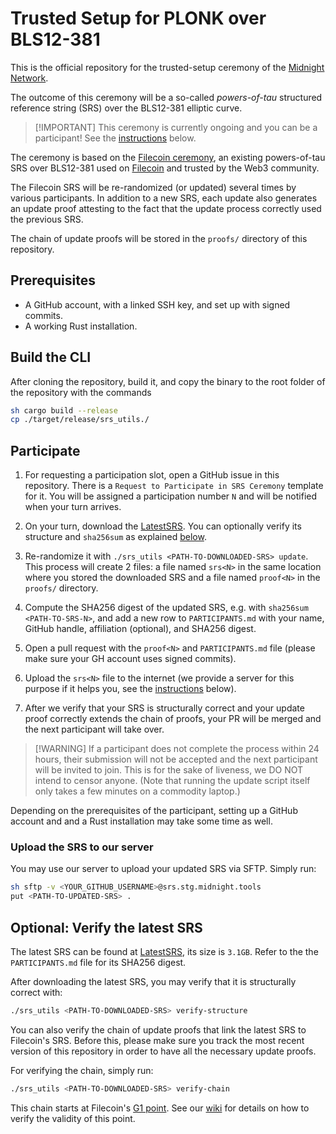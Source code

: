 # Trusted Setup for PLONK over BLS12-381

This is the official repository for the trusted-setup ceremony of the
[Midnight Network](https://midnight.network/).

The outcome of this ceremony will be a so-called *powers-of-tau* structured
reference string (SRS) over the BLS12-381 elliptic curve.

> [!IMPORTANT] This ceremony is currently ongoing and you can be a participant!
> See the [instructions](#participate) below.

The ceremony is based on the
[Filecoin ceremony](https://trusted-setup.filecoin.io/phase1/), an existing
powers-of-tau SRS over BLS12-381 used on [Filecoin](https://filecoin.io/)
and trusted by the Web3 community.

The Filecoin SRS will be re-randomized (or updated) several times by various
participants. In addition to a new SRS, each update also generates an update
proof attesting to the fact that the update process correctly used the previous
SRS.

The chain of update proofs will be stored in the `proofs/` directory of this
repository.

## Prerequisites

* A GitHub account, with a linked SSH key, and set up with signed commits.
* A working Rust installation.

## Build the CLI

After cloning the repository, build it, and copy the binary to the root
folder of the repository with the commands
```sh
sh cargo build --release 
cp ./target/release/srs_utils./
```

## Participate

1. For requesting a participation slot, open a GitHub issue in this
   repository. There is a `Request to Participate in SRS Ceremony` template
   for it. You will be assigned a participation number `N` and will be notified
   when your turn arrives.

2. On your turn, download the [LatestSRS]. You can optionally verify its
   structure and `sha256sum` as explained [below](#verify-the-latest-srs).

3. Re-randomize it with `./srs_utils <PATH-TO-DOWNLOADED-SRS> update`. This
   process will create 2 files: a file named `srs<N>` in the same location
   where you stored the downloaded SRS and a file named `proof<N>` in the
   `proofs/` directory.

4. Compute the SHA256 digest of the updated SRS, e.g. with
   `sha256sum <PATH-TO-SRS-N>`, and add a new row to `PARTICIPANTS.md` with
   your name, GitHub handle, affiliation (optional), and SHA256 digest.

5. Open a pull request with the `proof<N>` and `PARTICIPANTS.md` file (please
   make sure your GH account uses signed commits).

6. Upload the `srs<N>` file to the internet (we provide a server for this
   purpose if it helps you, see the
   [instructions](#upload-the-srs-to-our-server) below).

7. After we verify that your SRS is structurally correct and your update
   proof correctly extends the chain of proofs, your PR will be merged and
   the next participant will take over.

> [!WARNING] If a participant does not complete the process within 24 hours,
> their submission will not be accepted and the next participant will be 
> invited to join.
> This is for the sake of liveness, we DO NOT intend to censor anyone.
> (Note that running the update script itself only takes a few minutes on a
> commodity laptop.)

Depending on the prerequisites of the participant, setting up a GitHub
account and and a Rust installation may take some time as well.

### Upload the SRS to our server

You may use our server to upload your updated SRS via SFTP. Simply run:

```sh
sh sftp -v <YOUR_GITHUB_USERNAME>@srs.stg.midnight.tools
put <PATH-TO-UPDATED-SRS> .
```

## Optional: Verify the latest SRS

The latest SRS can be found at [LatestSRS], its size is `3.1GB`. Refer to the
the `PARTICIPANTS.md` file for its SHA256 digest.

After downloading the latest SRS, you may verify that it is structurally
correct with:
```sh
./srs_utils <PATH-TO-DOWNLOADED-SRS> verify-structure
```

You can also verify the chain of update proofs that link the latest SRS to
Filecoin's SRS. Before this, please make sure you track the most recent version
of this repository in order to have all the necessary update proofs.

For verifying the chain, simply run:

```sh
./srs_utils <PATH-TO-DOWNLOADED-SRS> verify-chain
```

This chain starts at Filecoin's [G1 point](filecoin_srs_g1_point).
See our [wiki](WIKI.md) for details on how to verify the validity of this
point.

[LatestSRS]: https://srs.midnight.network/current_srs/powers_of_tau